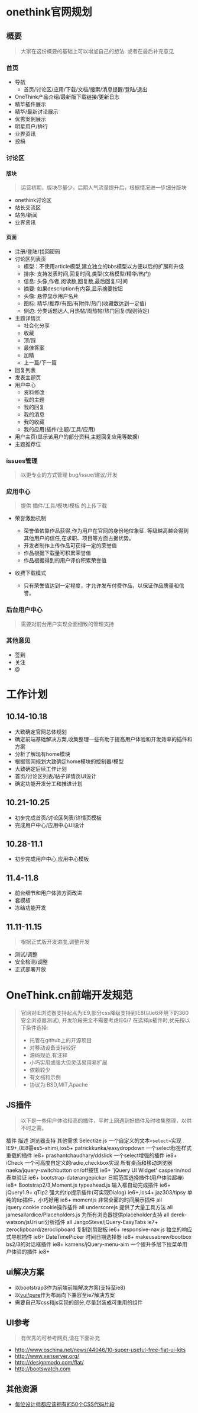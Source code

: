 onethink官网规划
===============

概要
----

> 大家在这份概要的基础上可以增加自己的想法. 或者在最后补充意见

### 首页

+ 导航
    - 首页/讨论区/应用/下载/文档/搜索/消息提醒/登陆/退出
+ OneThink产品介绍/最新版下载链接/更新日志
+ 精华插件展示
+ 精华/最新讨论展示
+ 优秀案例展示
+ 明星用户/排行
+ 业界资讯
+ 投稿

### 讨论区

#### 版块

> 运营初期，版块尽量少，后期人气流量提升后，根据情况进一步细分版块

+ onethink讨论区
+ 站长交流区
+ 站务/新闻
+ 业界资讯

#### 页面

+ 注册/登陆/找回密码
+ 讨论区列表页
    - 模型：不使用article模型,建立独立的bbs模型以方便以后的扩展和升级
    - 排序: 支持发表时间,回复时间,类型(文档模型/精华/热门)
    - 信息: 头像,作者,阅读数,回复数,最后回复/时间
    - 摘要: 如果description有内容,显示摘要按钮
    - 头像: 悬停显示用户名片
    - 图标: 精华/推荐/有图/有附件/热门(收藏数达到一定值)
    - 侧边: 分类话题达人,月热帖/周热帖/热门回复(规则待定)
+ 主题详情页
    - 社会化分享
    - 收藏
    - 顶/踩
    - 最佳答案
    - 加精
    - 上一篇/下一篇
+ 回复列表
+ 发表主题页
+ 用户中心
    - 资料修改
    - 我的主题
    - 我的回复
    - 我的消息
    - 我的收藏
    - 我的应用(插件/主题/工具/应用)
+ 用户主页(显示该用户的部分资料,主题回复应用等数据)
+ 主题推荐位


### issues管理

> 以更专业的方式管理 bug/issue/建议/开发

### 应用中心

> 提供 插件/工具/模块/模板 的上传下载

+ 荣誉激励机制
    - 荣誉值依靠作品获得,作为用户在官网的身份地位象征. 等级越高越会得到其他用户的信任,在求职、项目等方面占据优势。
    - 开发者制作上传作品可获得一定的荣誉值
    - 作品根据下载量可积累荣誉值
    - 作品根据得到的用户评价积累荣誉值

+ 收费下载模式
    - 只有荣誉值达到一定程度，才允许发布付费作品，以保证作品质量和信誉。
            
### 后台用户中心

> 需要对前台用户实现全面细致的管理支持
    
### 其他意见

+ 签到
+ 关注
+ @

工作计划
================

10.14-10.18
-----------

+ 大致确定官网总体规划
+ 确定前端基础解决方案,收集整理一些有助于提高用户体验和开发效率的插件和方案
+ 分析了解现有home模块
+ 根据官网规划大致确定home模块的控制器/模型
+ 大致确定后续工作计划
+ 首页/讨论区列表/帖子详情页UI设计
+ 确定功能开发分工和推进计划

10.21-10.25
------------

+ 初步完成首页/讨论区列表/详情页模板
+ 完成用户中心/应用中心UI设计

10.28-11.1
----------

+ 初步完成用户中心,应用中心模板

11.4-11.8
---------

+ 前台细节和用户体验方面改进
+ 套模板
+ 冻结功能开发


11.11-11.15
--------------

> 根据正式版开发进度,调整开发

+ 测试/调整
+ 安全检测/调整
+ 正式部署开放


OneThink.cn前端开发规范
==============

> 官网对IE浏览器支持起点为IE9,部分css降级支持到IE8(以ie6环境下的360安全浏览器测试), 开发阶段完全不需要考虑IE6/7
> 在选择js插件时,优先按以下条件选择:
> 
> * 托管在github上的开源项目
> * 对移动设备支持较好
> * 源码规范,有注释
> * 小巧实用或强大但灵活易用易扩展
> * 依赖较少
> * 有文档和示例
> * 协议为:BSD,MIT,Apache

JS插件
------

> 以下是一些用户体验较高的插件，平时上网遇到好插件及时收集整理，以供不时之需。

插件                      描述                                     浏览器支持                 其他需求
Selectize.js              一个自定义的文本`<select>`实现           IE9+,(IE8需es5-shim),ios5+
patrickkunka/easydropdown 一个select标签样式重载的插件             ie8+
prashantchaudhary/ddslick 一个select增强的插件                     ie8+
iCheck                    一个可高度自定义的radio,checkbox实现     所有桌面和移动浏览器
naeka/jquery-switchbutton on/off按钮                               ie6+                       'jQuery UI Widget'
casperin/nod              表单验证                                 ie6+
bootstrap-daterangepicker 日期范围选择插件(用户体验超棒)           ie8+                       Bootstrap2/3,Moment.js
typeahead.js              输入框自动完成插件                       ie6+                       jQuery1.9+
qTip2                     强大的tip提示插件(可实现Dialog)          ie6+,ios4+
jaz303/tipsy              单纯的tip插件，小巧好用                  ie6+
momentjs                  非常全面的时间展示插件                   all
jquery.cookie             cookie操作插件                           all
underscorejs              提供了大量工具方法                       all
jamesallardice/Placeholders.js  为所有浏览器提供placeholder支持    all
derek-watson/jsUri        uri分析插件                              all
JangoSteve/jQuery-EasyTabs                                         ie7+
zeroclipboard/zeroclipboard 复制到剪贴板                           ie6+
responsive-nav.js         独立的响应式导航插件                     ie6+
DateTimePicker            时间日期选择器                           ie8+
makeusabrew/bootbox       bs2/3的对话框插件                        ie8+
kamens/jQuery-menu-aim    一个提升多层下拉菜单用户体验的插件       ie8+ 

ui解决方案
----------

+ 以bootstrap3作为前端前端解决方案(支持至ie8)
+ 以[yui/pure](http://purecss.io/)作为布局向下兼容至ie7解决方案
+ 需要自己写css和js实现的部分,尽量封装成可重用的组件

UI参考
------

> 有优秀的可参考网页,请在下面补充

+ http://www.oschina.net/news/44046/10-super-useful-free-flat-ui-kits
+ http://www.xenserver.org/
+ http://designmodo.com/flat/
+ http://bootswatch.com


其他资源
--------

+ [每位设计师都应该拥有的50个CSS代码片段](http://www.oschina.net/translate/css-snippets-for-designers)
